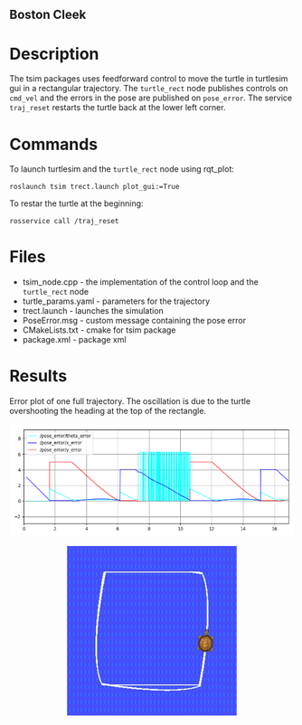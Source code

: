 
## Boston Cleek

# Description
The tsim packages uses feedforward control to move the turtle in turtlesim gui
in a rectangular trajectory. The `turtle_rect` node publishes controls on `cmd_vel` and the errors
in the pose are published on `pose_error`. The service `traj_reset` restarts the
turtle back at the lower left corner.

# Commands
To launch turtlesim and the `turtle_rect` node using rqt_plot:

```
roslaunch tsim trect.launch plot_gui:=True
```

To restar the turtle at the beginning:

```
rosservice call /traj_reset
```

# Files
* tsim_node.cpp - the implementation of the control loop and the `turtle_rect` node
* turtle_params.yaml - parameters for the trajectory
* trect.launch - launches the simulation
* PoseError.msg - custom message containing the pose error
* CMakeLists.txt - cmake for tsim package
* package.xml - package xml


# Results

<!-- <p align="center">
  <img src= "images/t1.png" width="300" height="300">
</p> -->

Error plot of one full trajectory. The oscillation is due to the turtle overshooting the heading at the top of the rectangle.

<p align="center">
  <img src= "images/rqt.png" width="600" height="200">
</p>

<p align="center">
  <img src= "images/tsim.gif" width="300" height="300">
</p>
